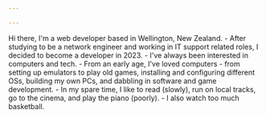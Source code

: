 ```yaml
---

---
```


Hi there, I'm a web developer based in Wellington, New Zealand. - After studying to be a network engineer and working in IT support related roles, I decided to become a developer in 2023. - I've always been interested in computers and tech. - From an early age, I've loved computers - from setting up emulators to play old games, installing and configuring different OSs, building my own PCs, and dabbling in software and game development. - In my spare time, I like to read (slowly), run on local tracks, go to the cinema, and play the piano (poorly). - I also watch too much basketball.